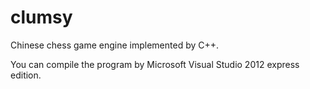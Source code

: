 clumsy
======

Chinese chess game engine implemented by C++.

You can compile the program by Microsoft Visual Studio 2012 express edition.

